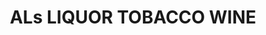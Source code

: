 ---
title: "ALs LIQUOR TOBACCO WINE"
url: /orange-beach/als-liquor-tobacco-wine-canal-road/
shop: alcohol
---